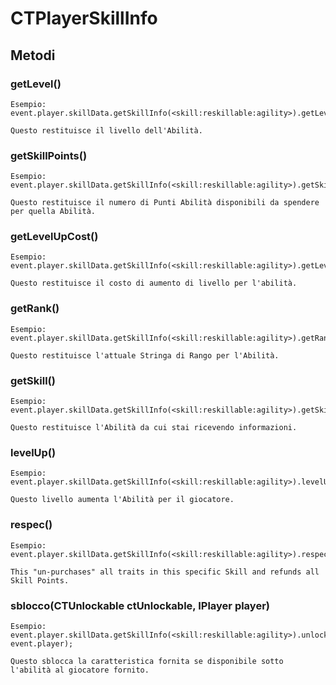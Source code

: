 # CTPlayerSkillInfo

## Metodi

### getLevel()

    Esempio:
    event.player.skillData.getSkillInfo(<skill:reskillable:agility>).getLevel();
    
    Questo restituisce il livello dell'Abilità.
    

### getSkillPoints()

    Esempio:
    event.player.skillData.getSkillInfo(<skill:reskillable:agility>).getSkillPoints();
    
    Questo restituisce il numero di Punti Abilità disponibili da spendere per quella Abilità.
    

### getLevelUpCost()

    Esempio:
    event.player.skillData.getSkillInfo(<skill:reskillable:agility>).getLevelUpCost();
    
    Questo restituisce il costo di aumento di livello per l'abilità.
    

### getRank()

    Esempio:
    event.player.skillData.getSkillInfo(<skill:reskillable:agility>).getRank();
    
    Questo restituisce l'attuale Stringa di Rango per l'Abilità.
    

### getSkill()

    Esempio:
    event.player.skillData.getSkillInfo(<skill:reskillable:agility>).getSkill();
    
    Questo restituisce l'Abilità da cui stai ricevendo informazioni.
    

### levelUp()

    Esempio:
    event.player.skillData.getSkillInfo(<skill:reskillable:agility>).levelUp();
    
    Questo livello aumenta l'Abilità per il giocatore.
    

### respec()

    Esempio:
    event.player.skillData.getSkillInfo(<skill:reskillable:agility>).respec();
    
    This "un-purchases" all traits in this specific Skill and refunds all Skill Points.
    

### sblocco(CTUnlockable ctUnlockable, IPlayer player)

    Esempio:
    event.player.skillData.getSkillInfo(<skill:reskillable:agility>).unlock(<trait:reskillable:sidestep>, event.player);
    
    Questo sblocca la caratteristica fornita se disponibile sotto l'abilità al giocatore fornito.